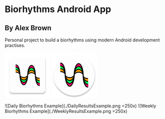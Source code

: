 # Biorhythms Android App
## By Alex Brown

Personal project to build a biorhythms using modern Android development practises.

![Square Application Icon](./app/src/main/res/mipmap-xxhdpi/bio_icon_launcher.png) ![Round Application Icon](./app/src/main/res/mipmap-xxhdpi/bio_icon_launcher_round.png)

![Daily Biorhythms Example](./DailyResultsExample.png =250x) ![Weekly Biorhythms Example](./WeeklyResultsExample.png =250x) 